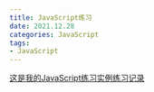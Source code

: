 ```yaml
---
title: JavaScript练习
date: 2021.12.28
categories: JavaScript
tags:
- JavaScript
---
```


[这是我的JavaScript练习实例练习记录](https://logicwang.github.io/Javascript/)